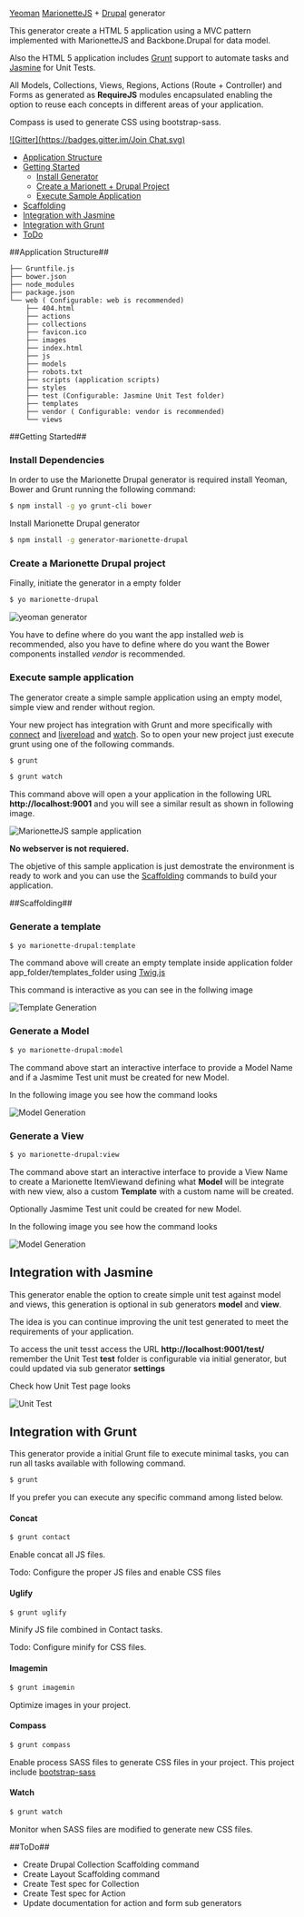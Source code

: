 [Yeoman](http://yeoman.io) [MarionetteJS](http://marionettejs.com) + [Drupal](drupical.org) generator

This generator create a HTML 5 application using a MVC pattern implemented with MarionetteJS and Backbone.Drupal for data model.

Also the HTML 5 application includes [Grunt](http://gruntjs.com) support to automate tasks and [Jasmine](jasmine.github.io) for Unit Tests.

All Models, Collections, Views, Regions, Actions (Route + Controller) and Forms as generated as **RequireJS** modules encapsulated enabling the option to reuse each concepts in different areas of your application.

Compass is used to generate CSS using bootstrap-sass.

[![Gitter](https://badges.gitter.im/Join Chat.svg)](https://gitter.im/enzolutions/generator-marionette-drupal?utm_source=badge&utm_medium=badge&utm_campaign=pr-badge)

- [Application Structure](#application-structure)
- [Getting Started](#getting-started)
    - [Install Generator](#install-generator)
    - [Create a Marionett + Drupal Project](#create-a-marionette-drupal-project)
    - [Execute Sample Application](#execute-sample-application)
- [Scaffolding](#scaffolding)
- [Integration with Jasmine](#integration-with-jasmine)
- [Integration with Grunt](#integration-with-grunt)
- [ToDo](#todo)

##Application Structure##

```
├── Gruntfile.js
├── bower.json
├── node_modules
├── package.json
└── web ( Configurable: web is recommended)
    ├── 404.html
    ├── actions
    ├── collections
    ├── favicon.ico
    ├── images
    ├── index.html
    ├── js
    ├── models
    ├── robots.txt
    ├── scripts (application scripts)
    ├── styles
    ├── test (Configurable: Jasmine Unit Test folder)
    ├── templates
    ├── vendor ( Configurable: vendor is recommended)
    └── views
```

##Getting Started##

### Install Dependencies

In order to use the Marionette Drupal generator is required install  Yeoman, Bower and Grunt running the following command:
```bash
$ npm install -g yo grunt-cli bower
```

Install Marionette Drupal generator

```bash
$ npm install -g generator-marionette-drupal
```

### Create a Marionette Drupal project

Finally, initiate the generator in a empty folder

```bash
$ yo marionette-drupal
```

![yeoman generator](https://raw.githubusercontent.com/enzolutions/generator-marionette-drupal/master/images/yo_marionette_drupal_generator.png "yeoman generator")

You have to define where do you want the app installed *web* is recommended, also you have to define where do you want the Bower components installed *vendor* is recommended.

### Execute sample application

The generator create a simple sample application using an empty model, simple view and render without region.

Your new project has integration with Grunt and more specifically  with [connect](https://github.com/gruntjs/grunt-contrib-connect) and [livereload](https://github.com/gruntjs/grunt-contrib-livereload) and [watch](https://github.com/gruntjs/grunt-contrib-watch). So to open your new project just execute grunt using one of the following commands.

```bash
$ grunt

$ grunt watch
```
This command above will open a your application in the following URL **http://localhost:9001** and you will see a similar result as shown in following image.

![MarionetteJS sample application](https://raw.githubusercontent.com/enzolutions/generator-marionette-drupal/master/images/you_marionette_drupal_sample_app.png "MarionetteJS sample application")

**No webserver is not requiered.**

The objetive of this sample application is just demostrate the environment is ready to work and you can use the [Scaffolding](#scaffolding) commands to build your application.

##Scaffolding##

### Generate a template

```bash
$ yo marionette-drupal:template
```

The command above will create an empty template inside application folder app_folder/templates_folder using [Twig.js](https://github.com/justjohn/twig.js)

This command is interactive as you can see in the follwing image

![Template Generation](https://github.com/enzolutions/generator-marionette-drupal/blob/master/images/generator_marionette_drupal_template.png "Template Generation")

### Generate a Model
```bash
$ yo marionette-drupal:model
```
The command above start an interactive interface to provide a Model Name and if a Jasmime Test unit must be created for new Model.

In the following image you see how the command looks

![Model Generation](https://raw.githubusercontent.com/enzolutions/generator-marionette-drupal/master/images/generator_marionette_drupal_model.png "Model Generation")

### Generate a View

```bash
$ yo marionette-drupal:view
```

The command above start an interactive interface to provide a View Name to create a Marionette ItemViewand defining what **Model** will be integrate with new view, also a custom **Template** with a custom name will be created.

Optionally Jasmime Test unit could be created for new Model.

In the following image you see how the command looks

![Model Generation](https://raw.githubusercontent.com/enzolutions/generator-marionette-drupal/master/images/generator_marionette_drupal_view.png "Model Generation")

## Integration with Jasmine
This generator enable the option to create simple unit test against model and views, this generation is optional in sub generators **model** and **view**.

The idea is you can continue improving the unit test generated to meet the requirements of your application.

To access the unit tesst access the URL **http://localhost:9001/test/** remember the Unit Test **test** folder is configurable via initial generator, but could updated via sub generator **settings**

Check how Unit Test page looks

![Unit Test](https://github.com/enzolutions/generator-marionette-drupal/blob/master/images/generator_maronette_drupal_jasmine_unit_test.png "Unit Test")

## Integration with Grunt

This generator provide a initial Grunt file to execute minimal tasks, you can run all tasks available with following command.

```bash
$ grunt
```

If you prefer you can execute any specific command among listed below.

#### Concat

```bash
$ grunt contact
```

Enable concat all JS files.

Todo: Configure the proper JS files and enable CSS files

#### Uglify

```bash
$ grunt uglify
```

Minify JS file combined in Contact tasks.

Todo: Configure minify for CSS files.

#### Imagemin

```bash
$ grunt imagemin
```

Optimize images in your project.

#### Compass

```bash
$ grunt compass
```

Enable process SASS files to generate CSS files in your project. This project include [bootstrap-sass](https://github.com/twbs/bootstrap-sass)

#### Watch

```bash
$ grunt watch
```

Monitor when SASS files are modified to generate new CSS files.

##ToDo##

- Create Drupal Collection Scaffolding command
- Create Layout Scaffolding command
- Create Test spec for Collection
- Create Test spec for Action
- Update documentation for action and form sub generators
